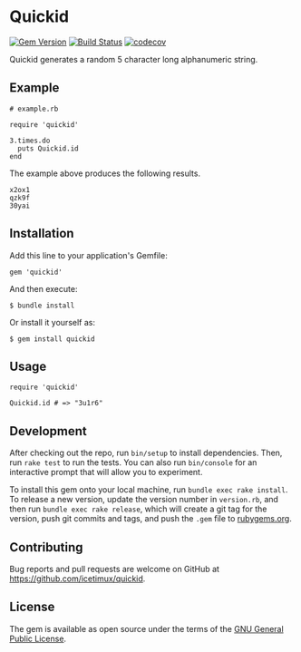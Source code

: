 # Quickid

[![Gem Version](https://badge.fury.io/rb/quickid.svg)](https://badge.fury.io/rb/quickid)
[![Build Status](https://travis-ci.com/IceTimux/quickid.svg?token=rAjdWh2ebHkWCwPZyzwv&branch=master)](https://travis-ci.com/IceTimux/quickid)
[![codecov](https://codecov.io/gh/IceTimux/quickid/branch/master/graph/badge.svg)](https://codecov.io/gh/IceTimux/quickid)


Quickid generates a random 5 character long alphanumeric string.

## Example

```
# example.rb

require 'quickid'

3.times.do
  puts Quickid.id
end
```

The example above produces the following results.

```
x2ox1
qzk9f
30yai
```

## Installation

Add this line to your application's Gemfile:

```
gem 'quickid'
```

And then execute:

    $ bundle install

Or install it yourself as:

    $ gem install quickid

## Usage

```
require 'quickid'

Quickid.id # => "3u1r6"
```

## Development

After checking out the repo, run `bin/setup` to install dependencies. Then, run `rake test` to run the tests. You can also run `bin/console` for an interactive prompt that will allow you to experiment.

To install this gem onto your local machine, run `bundle exec rake install`. To release a new version, update the version number in `version.rb`, and then run `bundle exec rake release`, which will create a git tag for the version, push git commits and tags, and push the `.gem` file to [rubygems.org](https://rubygems.org).

## Contributing

Bug reports and pull requests are welcome on GitHub at https://github.com/icetimux/quickid.


## License

The gem is available as open source under the terms of the [GNU General Public License](https://www.gnu.org/licenses/old-licenses/gpl-2.0.txt).
